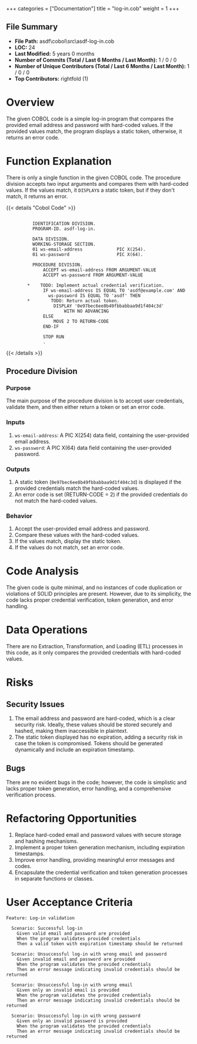 +++
categories = ["Documentation"]
title = "log-in.cob"
weight = 1
+++

## File Summary

- **File Path:** asdf\cobol\src\asdf-log-in.cob
- **LOC:** 24
- **Last Modified:** 5 years 0 months
- **Number of Commits (Total / Last 6 Months / Last Month):** 1 / 0 / 0
- **Number of Unique Contributors (Total / Last 6 Months / Last Month):** 1 / 0 / 0
- **Top Contributors:** rightfold (1)

# Overview

The given COBOL code is a simple log-in program that compares the provided email address and password with hard-coded values. If the provided values match, the program displays a static token, otherwise, it returns an error code.

# Function Explanation

There is only a single function in the given COBOL code. The procedure division accepts two input arguments and compares them with hard-coded values. If the values match, it `DISPLAY`s a static token, but if they don't match, it returns an error.

{{< details "Cobol Code" >}}
```cobol

          IDENTIFICATION DIVISION.
          PROGRAM-ID. asdf-log-in.

          DATA DIVISION.
          WORKING-STORAGE SECTION.
          01 ws-email-address             PIC X(254).
          01 ws-password                  PIC X(64).

          PROCEDURE DIVISION.
              ACCEPT ws-email-address FROM ARGUMENT-VALUE
              ACCEPT ws-password FROM ARGUMENT-VALUE

        *    TODO: Implement actual credential verification.
              IF ws-email-address IS EQUAL TO 'asdf@example.com' AND
                ws-password IS EQUAL TO 'asdf' THEN
        *        TODO: Return actual token.
                  DISPLAY '0e97bec6ee8b49fbbabbaa9d1f404c3d'
                      WITH NO ADVANCING
              ELSE
                  MOVE 2 TO RETURN-CODE
              END-IF

              STOP RUN
              .

```
{{< /details >}}

## Procedure Division

### Purpose

The main purpose of the procedure division is to accept user credentials, validate them, and then either return a token or set an error code.

### Inputs

1. `ws-email-address`: A PIC X(254) data field, containing the user-provided email address.
2. `ws-password`: A PIC X(64) data field containing the user-provided password.

### Outputs

1. A static token (`0e97bec6ee8b49fbbabbaa9d1f404c3d`) is displayed if the provided credentials match the hard-coded values.
2. An error code is set (RETURN-CODE = 2) if the provided credentials do not match the hard-coded values.

### Behavior

1. Accept the user-provided email address and password.
2. Compare these values with the hard-coded values.
3. If the values match, display the static token.
4. If the values do not match, set an error code.

# Code Analysis

The given code is quite minimal, and no instances of code duplication or violations of SOLID principles are present. However, due to its simplicity, the code lacks proper credential verification, token generation, and error handling.

# Data Operations

There are no Extraction, Transformation, and Loading (ETL) processes in this code, as it only compares the provided credentials with hard-coded values.

# Risks

## Security Issues

1. The email address and password are hard-coded, which is a clear security risk. Ideally, these values should be stored securely and hashed, making them inaccessible in plaintext.
2. The static token displayed has no expiration, adding a security risk in case the token is compromised. Tokens should be generated dynamically and include an expiration timestamp.

## Bugs

There are no evident bugs in the code; however, the code is simplistic and lacks proper token generation, error handling, and a comprehensive verification process.

# Refactoring Opportunities

1. Replace hard-coded email and password values with secure storage and hashing mechanisms.
2. Implement a proper token generation mechanism, including expiration timestamps.
3. Improve error handling, providing meaningful error messages and codes.
4. Encapsulate the credential verification and token generation processes in separate functions or classes.

# User Acceptance Criteria

```gherkin
Feature: Log-in validation

  Scenario: Successful log-in
    Given valid email and password are provided
    When the program validates provided credentials
    Then a valid token with expiration timestamp should be returned

  Scenario: Unsuccessful log-in with wrong email and password
    Given invalid email and password are provided
    When the program validates the provided credentials
    Then an error message indicating invalid credentials should be returned

  Scenario: Unsuccessful log-in with wrong email
    Given only an invalid email is provided
    When the program validates the provided credentials
    Then an error message indicating invalid credentials should be returned

  Scenario: Unsuccessful log-in with wrong password
    Given only an invalid password is provided
    When the program validates the provided credentials
    Then an error message indicating invalid credentials should be returned
```